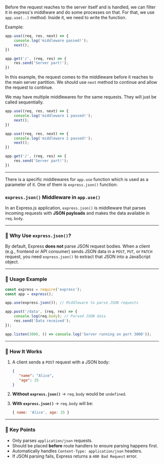 Before the request reaches to the server itself and is handled, we can filter it in express's middlware and do some processes on that.
For that, we use `app.use(..)` method. Inside it, we need to write the function.

Example:
```javascript
app.use((req, res, next) => {
    console.log('middleware passed!');
    next();
})

app.get('/', (req, res) => {
    res.send('Server part!');
})
```
In this example, the request comes to the middleware before it reaches to the main server partition. We should use `next` method to continue and allow the request to continue.

We may have multiple middlewares for the same requests. They will just be called sequentially.

```javascript
app.use((req, res, next) => {
    console.log('middleware 1 passed!');
    next();
})

app.use((req, res, next) => {
    console.log('middleware 2 passed!');
    next();
})

app.get('/', (req, res) => {
    res.send('Server part!');
})
```

-----
There is a specific middlewares for `app.use` function which is used as a parameter of it. One of them is `express.json()` function:

### `express.json()` Middleware in `app.use()`

In an Express.js application, `express.json()` is middleware that parses incoming requests with **JSON payloads** and makes the data available in `req.body`.

---

### 🔹 **Why Use `express.json()`?**

By default, Express **does not** parse JSON request bodies. When a client (e.g., frontend or API consumer) sends JSON data in a `POST`, `PUT`, or `PATCH` request, you need `express.json()` to extract that JSON into a JavaScript object.

---

### 🔹 **Usage Example**

```javascript
const express = require('express');
const app = express();

app.use(express.json()); // Middleware to parse JSON requests

app.post('/data', (req, res) => {
    console.log(req.body); // Parsed JSON data
    res.send('Data received');
});

app.listen(3000, () => console.log('Server running on port 3000'));
```

---

### 🔹 **How It Works**

1. A client sends a `POST` request with a JSON body:
    
    ```json
    {
       "name": "Alice",
       "age": 25
    }
    ```
    
2. **Without `express.json()`** → `req.body` would be `undefined`.
3. **With `express.json()`** → `req.body` will be:
    
    ```javascript
    { name: 'Alice', age: 25 }
    ```
    

---

### 🔹 **Key Points**

- Only parses `application/json` requests.
- Should be placed **before** route handlers to ensure parsing happens first.
- Automatically handles `Content-Type: application/json` headers.
- If JSON parsing fails, Express returns a `400 Bad Request` error.

